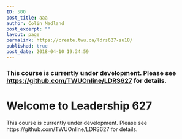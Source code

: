 ```yaml
---
ID: 580
post_title: aaa
author: Colin Madland
post_excerpt: ""
layout: page
permalink: https://create.twu.ca/ldrs627-su18/
published: true
post_date: 2018-04-10 19:34:59
---
```

<h3>This course is currently under development. Please see <a href="https://github.com/TWUOnline/LDRS627">https://github.com/TWUOnline/LDRS627</a> for details.</h3><!--themify_builder_static--><h1>Welcome to Leadership 627<br /></h1>
 This course is currently under development. Please see https://github.com/TWUOnline/LDRS627 for details.<!--/themify_builder_static-->